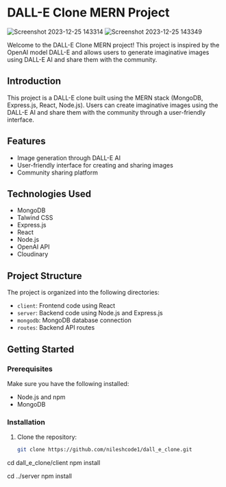 # DALL-E Clone MERN Project

![Screenshot 2023-12-25 143314](https://github.com/nileshcode1/dall_e_clone/assets/77544758/e465848b-f8b5-4b81-86b8-e876cf8c2e3d)
![Screenshot 2023-12-25 143349](https://github.com/nileshcode1/dall_e_clone/assets/77544758/663c3f6c-dbae-47af-b13e-b93c533b4ddf)


Welcome to the DALL-E Clone MERN project! This project is inspired by the OpenAI model DALL-E and allows users to generate imaginative images using DALL-E AI and share them with the community.


## Introduction

This project is a DALL-E clone built using the MERN stack (MongoDB, Express.js, React, Node.js). Users can create imaginative images using the DALL-E AI and share them with the community through a user-friendly interface.

## Features

- Image generation through DALL-E AI
- User-friendly interface for creating and sharing images
- Community sharing platform

## Technologies Used

- MongoDB
- Talwind CSS
- Express.js
- React
- Node.js
- OpenAI API
- Cloudinary

## Project Structure

The project is organized into the following directories:

- `client`: Frontend code using React
- `server`: Backend code using Node.js and Express.js
- `mongodb`: MongoDB database connection
- `routes`: Backend API routes


## Getting Started

### Prerequisites

Make sure you have the following installed:

- Node.js and npm
- MongoDB

### Installation

1. Clone the repository:

   ```bash
   git clone https://github.com/nileshcode1/dall_e_clone.git
cd dall_e_clone/client
npm install

cd ../server
npm install




